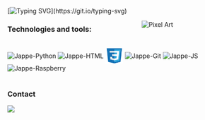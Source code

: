 [![Typing SVG](https://readme-typing-svg.herokuapp.com?font=Fira+Code&pause=1000&color=E48433&width=435&lines=Praise+the+sun!)](https://git.io/typing-svg)
          
<img src="https://media.tenor.com/fsMhE8zrx4wAAAAM/solaire-darksouls.gif" alt="Pixel Art" align="right" width="200">

### Technologies and tools:

<div style="display: inline_block"><br>
          <div data-iframe-width="150" data-iframe-height="270" data-share-badge-id="8db44c40-1da4-421e-8955-8fb3cf3ba257" data-share-badge-host="https://www.credly.com"></div><script type="text/javascript" async src="//cdn.credly.com/assets/utilities/embed.js"></script>
  <img align="center" alt="Jappe-Python" height="35" width="40" src="https://cdn.jsdelivr.net/gh/devicons/devicon@latest/icons/python/python-original.svg">
  <img align="center" alt="Jappe-HTML" height="35" width="40" src="https://cdn.jsdelivr.net/gh/devicons/devicon@latest/icons/html5/html5-original.svg">
  <img align="center" alt="Jappe-CSS" height="35" width="40" src="https://raw.githubusercontent.com/devicons/devicon/master/icons/css3/css3-original.svg">
  <img align="center" alt="Jappe-Git" height="35" width="40" src="https://cdn.jsdelivr.net/gh/devicons/devicon/icons/git/git-original.svg">
  <img align="center" alt="Jappe-JS" height="35" width="40" src="https://cdn.jsdelivr.net/gh/devicons/devicon@latest/icons/javascript/javascript-original.svg">
  <img align="center" alt="Jappe-Raspberry" height="35" width="40" src="https://cdn.jsdelivr.net/gh/devicons/devicon@latest/icons/raspberrypi/raspberrypi-original.svg" />

</div><br>
    
### Contact

<div> 
  <a href="mailto:gabrieljappemoura95071@gmail.com"><img src="https://img.shields.io/badge/-Gmail-%23333?style=for-the-badge&logo=gmail&logoColor=white" target="_blank"></a>
</div>
